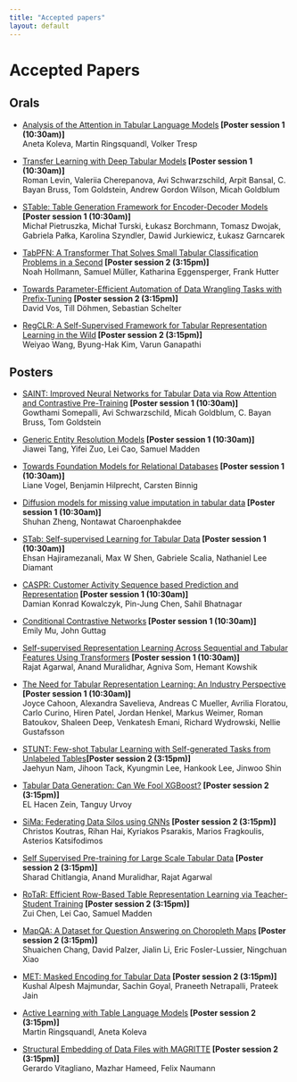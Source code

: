 ```yaml
---
title: "Accepted papers"
layout: default
---
```


# Accepted Papers

## Orals

- <a href="assets/papers/analysis_of_the_attention_in_t.pdf" target="_blank">Analysis of the Attention in Tabular Language Models</a><b> [Poster session 1 (10:30am)]</b><br>
Aneta Koleva, Martin Ringsquandl, Volker Tresp

-  <a href="assets/papers/transfer_learning_with_deep_ta.pdf" target="_blank">Transfer Learning with Deep Tabular Models</a><b> [Poster session 1 (10:30am)]</b><br>
Roman Levin, Valeriia Cherepanova, Avi Schwarzschild, Arpit Bansal, C. Bayan Bruss, Tom Goldstein, Andrew Gordon Wilson, Micah Goldblum

- <a href="assets/papers/stable_table_generation_framew.pdf" target="_blank">STable: Table Generation Framework for Encoder-Decoder Models</a><b> [Poster session 1 (10:30am)]</b><br>
Michał Pietruszka, Michał Turski, Łukasz Borchmann, Tomasz Dwojak, Gabriela Pałka, Karolina Szyndler, Dawid Jurkiewicz, Łukasz Garncarek

- <a href="assets/papers/tabpfn_a_transformer_that_solv.pdf" target="_blank">TabPFN: A Transformer That Solves Small Tabular Classification Problems in a Second</a><b> [Poster session 2 (3:15pm)]</b><br>
Noah Hollmann, Samuel Müller, Katharina Eggensperger, Frank Hutter

- <a href="assets/papers/towards_parameter_efficient_au.pdf" target="_blank">Towards Parameter-Efficient Automation of Data Wrangling Tasks with Prefix-Tuning</a><b> [Poster session 2 (3:15pm)]</b><br>
David Vos, Till Döhmen, Sebastian Schelter

- <a href="https://openreview.net/forum?id=7q_-aEdnGZw" target="_blank">RegCLR: A Self-Supervised Framework for Tabular Representation Learning in the Wild</a><b> [Poster session 2 (3:15pm)]</b><br>
Weiyao Wang, Byung-Hak Kim, Varun Ganapathi


## Posters

- <a href="assets/papers/saint_improved_neural_networks.pdf" target="_blank">SAINT: Improved Neural Networks for Tabular Data via Row Attention and Contrastive Pre-Training</a><b> [Poster session 1 (10:30am)]</b><br>
Gowthami Somepalli, Avi Schwarzschild, Micah Goldblum, C. Bayan Bruss, Tom Goldstein

- <a href="assets/papers/generic_entity_resolution_mode.pdf" target="_blank">Generic Entity Resolution Models</a><b> [Poster session 1 (10:30am)]</b><br>
Jiawei Tang, Yifei Zuo, Lei Cao, Samuel Madden

- <a href="assets/papers/towards_foundation_models_for_.pdf" target="_blank">Towards Foundation Models for Relational Databases</a><b> [Poster session 1 (10:30am)]</b><br>
Liane Vogel, Benjamin Hilprecht, Carsten Binnig

- <a href="assets/papers/diffusion_models_for_missing_v.pdf" target="_blank">Diffusion models for missing value imputation in tabular data</a><b> [Poster session 1 (10:30am)]</b><br>
Shuhan Zheng, Nontawat Charoenphakdee

- <a href="assets/papers/stab_self_supervised_learning_.pdf" target="_blank">STab: Self-supervised Learning for Tabular Data</a><b> [Poster session 1 (10:30am)]</b><br>
Ehsan Hajiramezanali, Max W Shen, Gabriele Scalia, Nathaniel Lee Diamant

- <a href="assets/papers/caspr_customer_activity_sequen.pdf" target="_blank">CASPR: Customer Activity Sequence based Prediction and Representation</a><b> [Poster session 1 (10:30am)]</b><br>
Damian Konrad Kowalczyk, Pin-Jung Chen, Sahil Bhatnagar

- <a href="assets/papers/conditional_contrastive_networ.pdf" target="_blank">Conditional Contrastive Networks</a><b> [Poster session 1 (10:30am)]</b><br>
Emily Mu, John Guttag

- <a href="assets/papers/self_supervised_representation.pdf" target="_blank">Self-supervised Representation Learning Across Sequential and Tabular Features Using Transformers</a><b> [Poster session 1 (10:30am)]</b><br>
Rajat Agarwal, Anand Muralidhar, Agniva Som, Hemant Kowshik

- <a href="assets/papers/the_need_for_tabular_represent.pdf" target="_blank">The Need for Tabular Representation Learning: An Industry Perspective</a><b> [Poster session 1 (10:30am)]</b><br>
Joyce Cahoon, Alexandra Savelieva, Andreas C Mueller, Avrilia Floratou, Carlo Curino, Hiren Patel, Jordan Henkel, Markus Weimer, Roman Batoukov, Shaleen Deep, Venkatesh Emani, Richard Wydrowski, Nellie Gustafsson

- <a href="assets/papers/stunt_few_shot_tabular_learnin.pdf" target="_blank">STUNT: Few-shot Tabular Learning with Self-generated Tasks from Unlabeled Tables</a><b>[Poster session 2 (3:15pm)]</b><br>
Jaehyun Nam, Jihoon Tack, Kyungmin Lee, Hankook Lee, Jinwoo Shin

- <a href="assets/papers/tabular_data_generation_can_we.pdf" target="_blank">Tabular Data Generation: Can We Fool XGBoost?</a><b> [Poster session 2 (3:15pm)]</b><br>
EL Hacen Zein, Tanguy Urvoy

- <a href="assets/papers/sima_federating_data_silos_usi.pdf" target="_blank">SiMa: Federating Data Silos using GNNs</a><b> [Poster session 2 (3:15pm)]</b><br>
Christos Koutras, Rihan Hai, Kyriakos Psarakis, Marios Fragkoulis, Asterios Katsifodimos

- <a href="assets/papers/self_supervised_pre_training_f.pdf" target="_blank">Self Supervised Pre-training for Large Scale Tabular Data</a><b> [Poster session 2 (3:15pm)]</b><br>
Sharad Chitlangia, Anand Muralidhar, Rajat Agarwal

- <a href="assets/papers/rotar_efficient_row_based_tabl.pdf" target="_blank">RoTaR: Efficient Row-Based Table Representation Learning via Teacher-Student Training</a><b> [Poster session 2 (3:15pm)]</b><br>
Zui Chen, Lei Cao, Samuel Madden

- <a href="assets/papers/mapqa_a_dataset_for_question_a.pdf" target="_blank">MapQA: A Dataset for Question Answering on Choropleth Maps</a><b> [Poster session 2 (3:15pm)]</b><br>
Shuaichen Chang, David Palzer, Jialin Li, Eric Fosler-Lussier, Ningchuan Xiao

- <a href="assets/papers/met_masked_encoding_for_tabula.pdf" target="_blank">MET: Masked Encoding for Tabular Data</a><b> [Poster session 2 (3:15pm)]</b><br>
Kushal Alpesh Majmundar, Sachin Goyal, Praneeth Netrapalli, Prateek Jain

- <a href="assets/papers/active_learning_with_tabular_l.pdf" target="_blank">Active Learning with Table Language Models</a><b> [Poster session 2 (3:15pm)]</b><br>
Martin Ringsquandl, Aneta Koleva

- <a href="assets/papers/structural_embedding_of_data_f.pdf" target="_blank">Structural Embedding of Data Files with MAGRITTE</a><b> [Poster session 2 (3:15pm)]</b><br>
Gerardo Vitagliano, Mazhar Hameed, Felix Naumann
